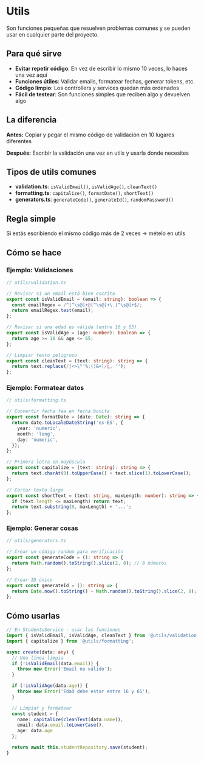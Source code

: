 # Utils

Son funciones pequeñas que resuelven problemas comunes y se pueden usar en cualquier parte del proyecto.

## Para qué sirve

- **Evitar repetir código**: En vez de escribir lo mismo 10 veces, lo haces una vez aquí
- **Funciones útiles**: Validar emails, formatear fechas, generar tokens, etc.
- **Código limpio**: Los controllers y services quedan más ordenados
- **Fácil de testear**: Son funciones simples que reciben algo y devuelven algo

## La diferencia

**Antes:** Copiar y pegar el mismo código de validación en 10 lugares diferentes

**Después:** Escribir la validación una vez en utils y usarla donde necesites

## Tipos de utils comunes

- **validation.ts**: `isValidEmail()`, `isValidAge()`, `cleanText()`
- **formatting.ts**: `capitalize()`, `formatDate()`, `shortText()`
- **generators.ts**: `generateCode()`, `generateId()`, `randomPassword()`

## Regla simple

Si estás escribiendo el mismo código más de 2 veces → mételo en utils

## Cómo se hace

### Ejemplo: Validaciones

```typescript
// utils/validation.ts

// Revisar si un email está bien escrito
export const isValidEmail = (email: string): boolean => {
  const emailRegex = /^[^\s@]+@[^\s@]+\.[^\s@]+$/;
  return emailRegex.test(email);
};

// Revisar si una edad es válida (entre 16 y 65)
export const isValidAge = (age: number): boolean => {
  return age >= 16 && age <= 65;
};

// Limpiar texto peligroso
export const cleanText = (text: string): string => {
  return text.replace(/[<>\"'%;()&+]/g, '');
};
```

### Ejemplo: Formatear datos

```typescript
// utils/formatting.ts

// Convertir fecha fea en fecha bonita
export const formatDate = (date: Date): string => {
  return date.toLocaleDateString('es-ES', {
    year: 'numeric',
    month: 'long',
    day: 'numeric',
  });
};

// Primera letra en mayúscula
export const capitalize = (text: string): string => {
  return text.charAt(0).toUpperCase() + text.slice(1).toLowerCase();
};

// Cortar texto largo
export const shortText = (text: string, maxLength: number): string => {
  if (text.length <= maxLength) return text;
  return text.substring(0, maxLength) + '...';
};
```

### Ejemplo: Generar cosas

```typescript
// utils/generators.ts

// Crear un código random para verificación
export const generateCode = (): string => {
  return Math.random().toString().slice(2, 8); // 6 números
};

// Crear ID único
export const generateId = (): string => {
  return Date.now().toString() + Math.random().toString().slice(2, 8);
};
```

## Cómo usarlas

```typescript
// En StudentsService - usar las funciones
import { isValidEmail, isValidAge, cleanText } from '@utils/validation';
import { capitalize } from '@utils/formatting';

async create(data: any) {
  // Una línea limpia
  if (!isValidEmail(data.email)) {
    throw new Error('Email no válido');
  }

  if (!isValidAge(data.age)) {
    throw new Error('Edad debe estar entre 16 y 65');
  }

  // Limpiar y formatear
  const student = {
    name: capitalize(cleanText(data.name)),
    email: data.email.toLowerCase(),
    age: data.age
  };

  return await this.studentRepository.save(student);
}
```
